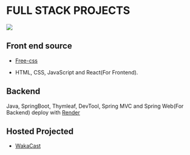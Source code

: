 # FULL STACK PROJECTS

<img src="https://media.geeksforgeeks.org/wp-content/cdn-uploads/20230128123255/12-Best-Full-Stack-Projects-Ideas-in-2023.png" width="" heigth="">

## Front end source
+ [Free-css](https://www.free-css.com/free-css-templates/page1)

+ HTML, CSS, JavaScript and React(For Frontend).

## Backend
Java, SpringBoot, Thymleaf, DevTool, Spring MVC and Spring Web(For Backend) deploy with [Render](https://medium.com/@redhabayuanggara/deploying-spring-boot-applications-on-render-com-for-free-86fa039bd0ce)

## Hosted Projected
- [WakaCast](https://www.wakacast.com/)
